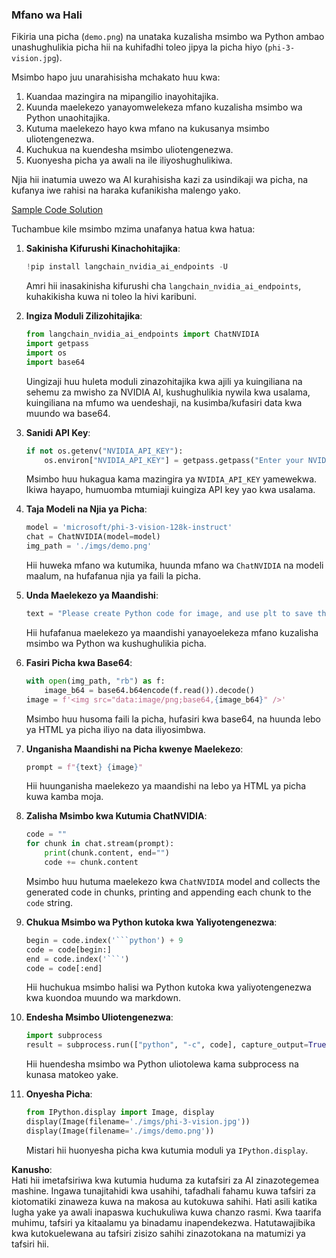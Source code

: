 ### Mfano wa Hali

Fikiria una picha (`demo.png`) na unataka kuzalisha msimbo wa Python ambao unashughulikia picha hii na kuhifadhi toleo jipya la picha hiyo (`phi-3-vision.jpg`).

Msimbo hapo juu unarahisisha mchakato huu kwa:

1. Kuandaa mazingira na mipangilio inayohitajika.
2. Kuunda maelekezo yanayomwelekeza mfano kuzalisha msimbo wa Python unaohitajika.
3. Kutuma maelekezo hayo kwa mfano na kukusanya msimbo uliotengenezwa.
4. Kuchukua na kuendesha msimbo uliotengenezwa.
5. Kuonyesha picha ya awali na ile iliyoshughulikiwa.

Njia hii inatumia uwezo wa AI kurahisisha kazi za usindikaji wa picha, na kufanya iwe rahisi na haraka kufanikisha malengo yako.

[Sample Code Solution](../../../../../../code/06.E2E/E2E_Nvidia_NIM_Phi3_Vision.ipynb)

Tuchambue kile msimbo mzima unafanya hatua kwa hatua:

1. **Sakinisha Kifurushi Kinachohitajika**:
    ```python
    !pip install langchain_nvidia_ai_endpoints -U
    ```
    Amri hii inasakinisha kifurushi cha `langchain_nvidia_ai_endpoints`, kuhakikisha kuwa ni toleo la hivi karibuni.

2. **Ingiza Moduli Zilizohitajika**:
    ```python
    from langchain_nvidia_ai_endpoints import ChatNVIDIA
    import getpass
    import os
    import base64
    ```
    Uingizaji huu huleta moduli zinazohitajika kwa ajili ya kuingiliana na sehemu za mwisho za NVIDIA AI, kushughulikia nywila kwa usalama, kuingiliana na mfumo wa uendeshaji, na kusimba/kufasiri data kwa muundo wa base64.

3. **Sanidi API Key**:
    ```python
    if not os.getenv("NVIDIA_API_KEY"):
        os.environ["NVIDIA_API_KEY"] = getpass.getpass("Enter your NVIDIA API key: ")
    ```
    Msimbo huu hukagua kama mazingira ya `NVIDIA_API_KEY` yamewekwa. Ikiwa hayapo, humuomba mtumiaji kuingiza API key yao kwa usalama.

4. **Taja Modeli na Njia ya Picha**:
    ```python
    model = 'microsoft/phi-3-vision-128k-instruct'
    chat = ChatNVIDIA(model=model)
    img_path = './imgs/demo.png'
    ```
    Hii huweka mfano wa kutumika, huunda mfano wa `ChatNVIDIA` na modeli maalum, na hufafanua njia ya faili la picha.

5. **Unda Maelekezo ya Maandishi**:
    ```python
    text = "Please create Python code for image, and use plt to save the new picture under imgs/ and name it phi-3-vision.jpg."
    ```
    Hii hufafanua maelekezo ya maandishi yanayoelekeza mfano kuzalisha msimbo wa Python wa kushughulikia picha.

6. **Fasiri Picha kwa Base64**:
    ```python
    with open(img_path, "rb") as f:
        image_b64 = base64.b64encode(f.read()).decode()
    image = f'<img src="data:image/png;base64,{image_b64}" />'
    ```
    Msimbo huu husoma faili la picha, hufasiri kwa base64, na huunda lebo ya HTML ya picha iliyo na data iliyosimbwa.

7. **Unganisha Maandishi na Picha kwenye Maelekezo**:
    ```python
    prompt = f"{text} {image}"
    ```
    Hii huunganisha maelekezo ya maandishi na lebo ya HTML ya picha kuwa kamba moja.

8. **Zalisha Msimbo kwa Kutumia ChatNVIDIA**:
    ```python
    code = ""
    for chunk in chat.stream(prompt):
        print(chunk.content, end="")
        code += chunk.content
    ```
    Msimbo huu hutuma maelekezo kwa `ChatNVIDIA` model and collects the generated code in chunks, printing and appending each chunk to the `code` string.

9. **Chukua Msimbo wa Python kutoka kwa Yaliyotengenezwa**:
    ```python
    begin = code.index('```python') + 9
    code = code[begin:]
    end = code.index('```')
    code = code[:end]
    ```
    Hii huchukua msimbo halisi wa Python kutoka kwa yaliyotengenezwa kwa kuondoa muundo wa markdown.

10. **Endesha Msimbo Uliotengenezwa**:
    ```python
    import subprocess
    result = subprocess.run(["python", "-c", code], capture_output=True)
    ```
    Hii huendesha msimbo wa Python uliotolewa kama subprocess na kunasa matokeo yake.

11. **Onyesha Picha**:
    ```python
    from IPython.display import Image, display
    display(Image(filename='./imgs/phi-3-vision.jpg'))
    display(Image(filename='./imgs/demo.png'))
    ```
    Mistari hii huonyesha picha kwa kutumia moduli ya `IPython.display`.

**Kanusho**:  
Hati hii imetafsiriwa kwa kutumia huduma za kutafsiri za AI zinazotegemea mashine. Ingawa tunajitahidi kwa usahihi, tafadhali fahamu kuwa tafsiri za kiotomatiki zinaweza kuwa na makosa au kutokuwa sahihi. Hati asili katika lugha yake ya awali inapaswa kuchukuliwa kuwa chanzo rasmi. Kwa taarifa muhimu, tafsiri ya kitaalamu ya binadamu inapendekezwa. Hatutawajibika kwa kutokuelewana au tafsiri zisizo sahihi zinazotokana na matumizi ya tafsiri hii.